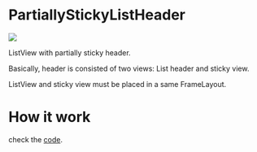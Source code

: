 # PartiallyStickyListHeader

![](./image/screenshot.git)

ListView with partially sticky header.

Basically, header is consisted of two views: List header and sticky view.

ListView and sticky view must be placed in a same FrameLayout.

# How it work
check the [code](./PartiallyStickyListHeader/src/main/java/fragment/MainListFragment.java).
